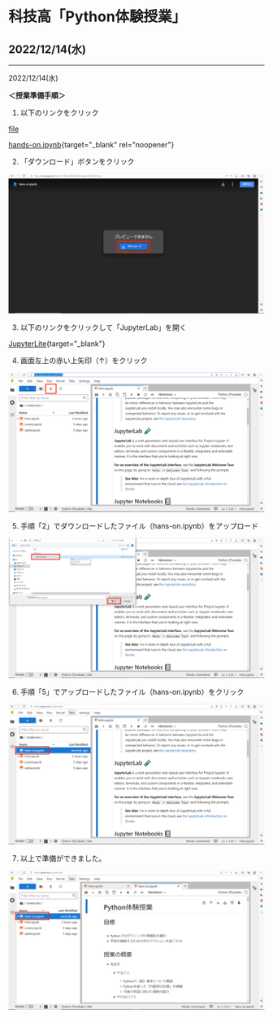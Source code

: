 # 科技高「Python体験授業」
## 2022/12/14(水)

---

2022/12/14(水)

**＜授業準備手順＞**

1. 以下のリンクをクリック

<a href="https://drive.google.com/file/d/17mIMwyUPOlfgWyrw05oBggsZeOGLHm8m/view?usp=sharing?" target="_blank" rel="noopener">file</a>

[hands-on.ipynb](https://drive.google.com/file/d/17mIMwyUPOlfgWyrw05oBggsZeOGLHm8m/view?usp=sharing?){target="_blank" rel="noopener"}

2. 「ダウンロード」ボタンをクリック

![](fig_readme/1_down_load.png)

3. 以下のリンクをクリックして「JupyterLab」を開く

[JupyterLite](https://jupyter.org/try-jupyter/lab/?target=_blank){target="_blank"}

4. 画面左上の赤い上矢印（↑）をクリック

![2_open_jupyterlab.png](fig_readme//2_open_jupyterlab.png)

5. 手順「2」でダウンロードしたファイル（hans-on.ipynb）をアップロード

![3_upload_ipynb.png](fig_readme//3_upload_ipynb.png)

6. 手順「5」でアップロードしたファイル（hans-on.ipynb）をクリック

![4_open_ipynb.png](fig_readme//4_open_ipynb.png)

7. 以上で準備ができました。

![5_done.png](fig_readme//5_done.png)
